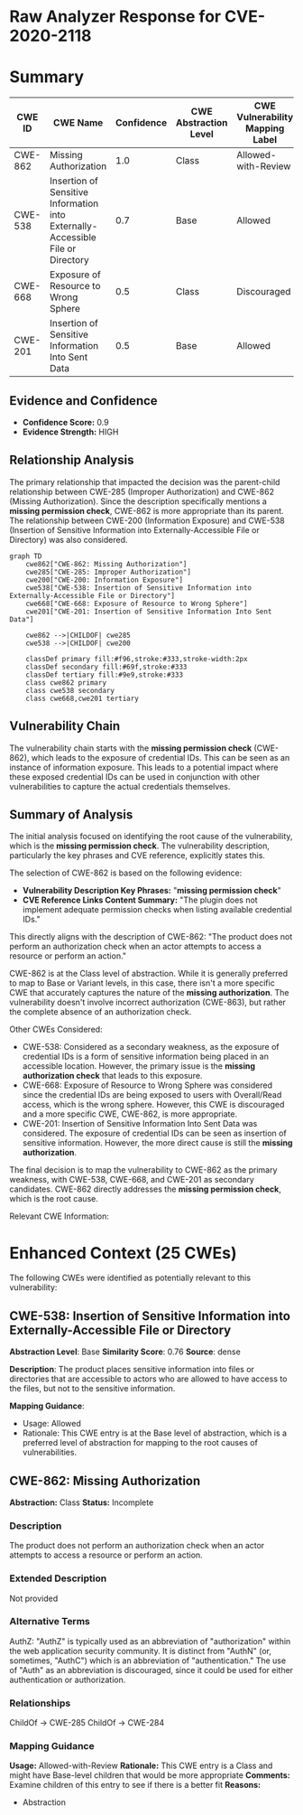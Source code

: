 # Raw Analyzer Response for CVE-2020-2118

# Summary
| CWE ID | CWE Name | Confidence | CWE Abstraction Level | CWE Vulnerability Mapping Label | CWE-Vulnerability Mapping Notes |
|---|---|---|---|---|---|
| CWE-862 | Missing Authorization | 1.0 | Class | Allowed-with-Review | Primary CWE |
| CWE-538 | Insertion of Sensitive Information into Externally-Accessible File or Directory | 0.7 | Base | Allowed | Secondary Candidate |
| CWE-668 | Exposure of Resource to Wrong Sphere | 0.5 | Class | Discouraged | Secondary Candidate |
| CWE-201 | Insertion of Sensitive Information Into Sent Data | 0.5 | Base | Allowed | Secondary Candidate |

## Evidence and Confidence

*   **Confidence Score:** 0.9
*   **Evidence Strength:** HIGH

## Relationship Analysis
The primary relationship that impacted the decision was the parent-child relationship between CWE-285 (Improper Authorization) and CWE-862 (Missing Authorization). Since the description specifically mentions a **missing permission check**, CWE-862 is more appropriate than its parent. The relationship between CWE-200 (Information Exposure) and CWE-538 (Insertion of Sensitive Information into Externally-Accessible File or Directory) was also considered.

```mermaid
graph TD
    cwe862["CWE-862: Missing Authorization"]
    cwe285["CWE-285: Improper Authorization"]
    cwe200["CWE-200: Information Exposure"]
    cwe538["CWE-538: Insertion of Sensitive Information into Externally-Accessible File or Directory"]
    cwe668["CWE-668: Exposure of Resource to Wrong Sphere"]
    cwe201["CWE-201: Insertion of Sensitive Information Into Sent Data"]

    cwe862 -->|CHILDOF| cwe285
    cwe538 -->|CHILDOF| cwe200

    classDef primary fill:#f96,stroke:#333,stroke-width:2px
    classDef secondary fill:#69f,stroke:#333
    classDef tertiary fill:#9e9,stroke:#333
    class cwe862 primary
    class cwe538 secondary
    class cwe668,cwe201 tertiary
```

## Vulnerability Chain
The vulnerability chain starts with the **missing permission check** (CWE-862), which leads to the exposure of credential IDs. This can be seen as an instance of information exposure. This leads to a potential impact where these exposed credential IDs can be used in conjunction with other vulnerabilities to capture the actual credentials themselves.

## Summary of Analysis
The initial analysis focused on identifying the root cause of the vulnerability, which is the **missing permission check**. The vulnerability description, particularly the key phrases and CVE reference, explicitly states this.

The selection of CWE-862 is based on the following evidence:

*   **Vulnerability Description Key Phrases:** "**missing permission check**"
*   **CVE Reference Links Content Summary:** "The plugin does not implement adequate permission checks when listing available credential IDs."

This directly aligns with the description of CWE-862: "The product does not perform an authorization check when an actor attempts to access a resource or perform an action."

CWE-862 is at the Class level of abstraction. While it is generally preferred to map to Base or Variant levels, in this case, there isn't a more specific CWE that accurately captures the nature of the **missing authorization**. The vulnerability doesn't involve incorrect authorization (CWE-863), but rather the complete absence of an authorization check.

Other CWEs Considered:

*   CWE-538: Considered as a secondary weakness, as the exposure of credential IDs is a form of sensitive information being placed in an accessible location. However, the primary issue is the **missing authorization check** that leads to this exposure.
*   CWE-668: Exposure of Resource to Wrong Sphere was considered since the credential IDs are being exposed to users with Overall/Read access, which is the wrong sphere. However, this CWE is discouraged and a more specific CWE, CWE-862, is more appropriate.
*   CWE-201: Insertion of Sensitive Information Into Sent Data was considered. The exposure of credential IDs can be seen as insertion of sensitive information. However, the more direct cause is still the **missing authorization**.

The final decision is to map the vulnerability to CWE-862 as the primary weakness, with CWE-538, CWE-668, and CWE-201 as secondary candidates. CWE-862 directly addresses the **missing permission check**, which is the root cause.

Relevant CWE Information:

# Enhanced Context (25 CWEs)
The following CWEs were identified as potentially relevant to this vulnerability:

## CWE-538: Insertion of Sensitive Information into Externally-Accessible File or Directory
**Abstraction Level**: Base
**Similarity Score**: 0.76
**Source**: dense

**Description**:
The product places sensitive information into files or directories that are accessible to actors who are allowed to have access to the files, but not to the sensitive information.

**Mapping Guidance**:
- Usage: Allowed
- Rationale: This CWE entry is at the Base level of abstraction, which is a preferred level of abstraction for mapping to the root causes of vulnerabilities.

## CWE-862: Missing Authorization
**Abstraction:** Class
**Status:** Incomplete

### Description
The product does not perform an authorization check when an actor attempts to access a resource or perform an action.

### Extended Description
Not provided

### Alternative Terms
AuthZ: "AuthZ" is typically used as an abbreviation of "authorization" within the web application security community. It is distinct from "AuthN" (or, sometimes, "AuthC") which is an abbreviation of "authentication." The use of "Auth" as an abbreviation is discouraged, since it could be used for either authentication or authorization.

### Relationships
ChildOf -> CWE-285
ChildOf -> CWE-284

### Mapping Guidance
**Usage:** Allowed-with-Review
**Rationale:** This CWE entry is a Class and might have Base-level children that would be more appropriate
**Comments:** Examine children of this entry to see if there is a better fit
**Reasons:**
- Abstraction